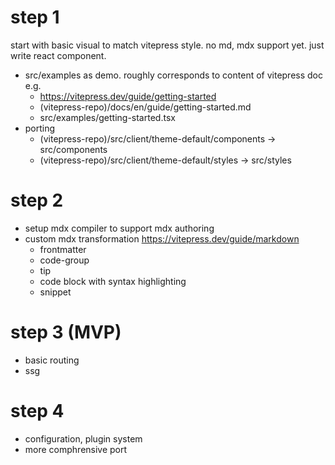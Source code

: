 # step 1

start with basic visual to match vitepress style.
no md, mdx support yet. just write react component.

- src/examples as demo. roughly corresponds to content of vitepress doc e.g.
  - https://vitepress.dev/guide/getting-started
  - (vitepress-repo)/docs/en/guide/getting-started.md
  - src/examples/getting-started.tsx
- porting
  - (vitepress-repo)/src/client/theme-default/components -> src/components
  - (vitepress-repo)/src/client/theme-default/styles -> src/styles

# step 2 

- setup mdx compiler to support mdx authoring
- custom mdx transformation https://vitepress.dev/guide/markdown
  - frontmatter
  - code-group
  - tip
  - code block with syntax highlighting
  - snippet

# step 3 (MVP)

- basic routing
- ssg

# step 4

- configuration, plugin system
- more comphrensive port
